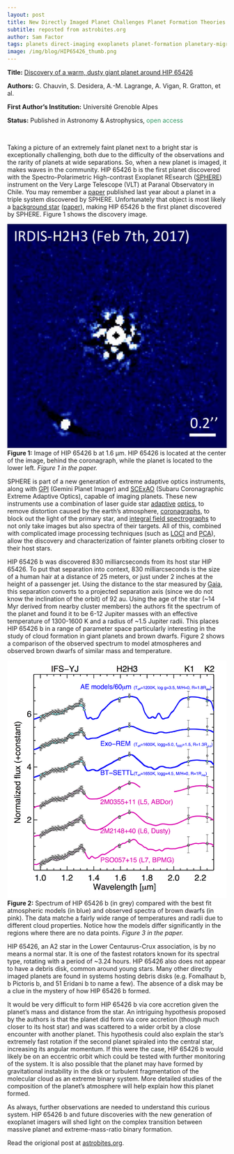 ```yaml
---
layout: post
title: New Directly Imaged Planet Challenges Planet Formation Theories
subtitle: reposted from astrobites.org
author: Sam Factor
tags: planets direct-imaging exoplanets planet-formation planetary-migration
image: /img/blog/HIP65426_thumb.png
---
```



<strong>Title:</strong> <a href="https://arxiv.org/abs/1707.01413">Discovery of a warm, dusty giant planet around HIP 65426</a>

<strong>Authors:</strong> G. Chauvin, S. Desidera, A.-M. Lagrange, A. Vigan, R. Gratton, et al.

<strong>First Author’s Institution:</strong> Université Grenoble Alpes

<strong>Status:</strong> Published in Astronomy &amp; Astrophysics, <span style="font-weight: 400; color: #339966;">open access</span>

&nbsp;

Taking a picture of an extremely faint planet next to a bright star is exceptionally challenging, both due to the difficulty of the observations and the rarity of planets at wide separations. So, when a new planet is imaged, it makes waves in the community. HIP 65426 b is the first planet discovered with the Spectro-Polarimetric High-contrast Exoplanet REsearch (<a href="https://www.eso.org/public/teles-instr/paranal-observatory/vlt/vlt-instr/sphere/">SPHERE</a>) instrument on the Very Large Telescope (VLT) at Paranal Observatory in Chile. You may remember a <a href="https://astrobites.org/2016/07/20/a-planet-living-on-the-edge/">paper</a> published last year about a planet in a triple system discovered by SPHERE. Unfortunately that object is most likely a <a href="https://phys.org/news/2017-06-exoplanet-hd-ab-background-star.html">background star</a> (<a href="https://arxiv.org/abs/1705.06851">paper</a>), making HIP 65426 b the first planet discovered by SPHERE. Figure 1 shows the discovery image.

<div class="image">
<img src="/img/blog/HIP65426.png" alt="Image of HIP65426 b">
<div class="caption"><strong>Figure 1:</strong> Image of HIP 65426 b at 1.6 μm. HIP 65426 is located at the center of the image, behind the coronagraph, while the planet is located to the lower left. <em>Figure 1 in the paper.</em></div>
</div>

SPHERE is part of a new generation of extreme adaptive optics instruments, along with <a href="http://planetimager.org/">GPI</a> (Gemini Planet Imager) and <a href="https://www.naoj.org/Projects/SCEXAO/">SCExAO</a> (Subaru Coronagraphic Extreme Adaptive Optics), capable of imaging planets. These new instruments use a combination of laser guide star <a href="http://www.skyandtelescope.com/sky-and-telescope-magazine/beyond-the-printed-page/adaptive-optics-before-and-after/">adaptive</a> <a href="https://www.atnf.csiro.au/outreach/education/senior/astrophysics/adaptive_optics.html">optics</a>, to remove distortion caused by the earth’s atmosphere, <a href="https://en.wikipedia.org/wiki/Coronagraph">coronagraphs</a>, to block out the light of the primary star, and <a href="http://ifs.wikidot.com/what-is-ifs">integral field spectrographs</a> to not only take images but also spectra of their targets. All of this, combined with complicated image processing techniques (such as <a href="https://arxiv.org/abs/astro-ph/0702697">LOCI</a> and <a href="https://astrobites.org/2016/05/24/is-there-anything-out-there-a-search-for-the-widest-separation-planets/">PCA</a>), allow the discovery and characterization of fainter planets orbiting closer to their host stars.

HIP 65426 b was discovered 830 milliarcseconds from its host star HIP 65426. To put that separation into context, 830 milliarcseconds is the size of a human hair at a distance of 25 meters, or just under 2 inches at the height of a passenger jet. Using the distance to the star measured by <a href="http://sci.esa.int/gaia/">Gaia</a>, this separation converts to a projected separation axis (since we do not know the inclination of the orbit) of 92 au. Using the age of the star (~14 Myr derived from nearby cluster members) the authors fit the spectrum of the planet and found it to be 6-12 Jupiter masses with an effective temperature of 1300-1600 K and a radius of ~1.5 Jupiter radii. This places HIP 65426 b in a range of parameter space particularly interesting in the study of cloud formation in giant planets and brown dwarfs. Figure 2 shows a comparison of the observed spectrum to model atmospheres and observed brown dwarfs of similar mass and temperature.

<div class="image">
<img src="/img/blog/planet_spectra.png" alt="Spectrum of HIP65426 b compared with models">
<div class="caption"><strong>Figure 2:</strong> Spectrum of HIP 65426 b (in grey) compared with the best fit atmospheric models (in blue) and observed spectra of brown dwarfs (in pink). The data matche a fairly wide range of temperatures and radii due to different cloud properties. Notice how the models differ significantly in the regions where there are no data points. <em>Figure 3 in the paper.</em></div>
</div>

HIP 65426, an A2 star in the Lower Centaurus-Crux association, is by no means a normal star. It is one of the fastest rotators known for its spectral type, rotating with a period of ~3.24 hours. HIP 65426 also does not appear to have a debris disk, common around young stars. Many other directly imaged planets are found in systems hosting debris disks (e.g. Fomalhaut b, b Pictoris b, and 51 Eridani b to name a few). The absence of a disk may be a clue in the mystery of how HIP 65426 b formed.

It would be very difficult to form HIP 65426 b via core accretion given the planet’s mass and distance from the star. An intriguing hypothesis proposed by the authors is that the planet did form via core accretion (though much closer to its host star) and was scattered to a wider orbit by a close encounter with another planet. This hypothesis could also explain the star’s extremely fast rotation if the second planet spiraled into the central star, increasing its angular momentum. If this were the case, HIP 65426 b would likely be on an eccentric orbit which could be tested with further monitoring of the system. It is also possible that the planet may have formed by gravitational instability in the disk or turbulent fragmentation of the molecular cloud as an extreme binary system. More detailed studies of the composition of the planet’s atmosphere will help explain how this planet formed.

As always, further observations are needed to understand this curious system. HIP 65426 b and future discoveries with the new generation of exoplanet imagers will shed light on the complex transition between massive planet and extreme-mass-ratio binary formation.

Read the origional post at [astrobites.org](https://astrobites.org/2018/01/18/directly-imaged-planet-challenges-planet-formation-theories/).
